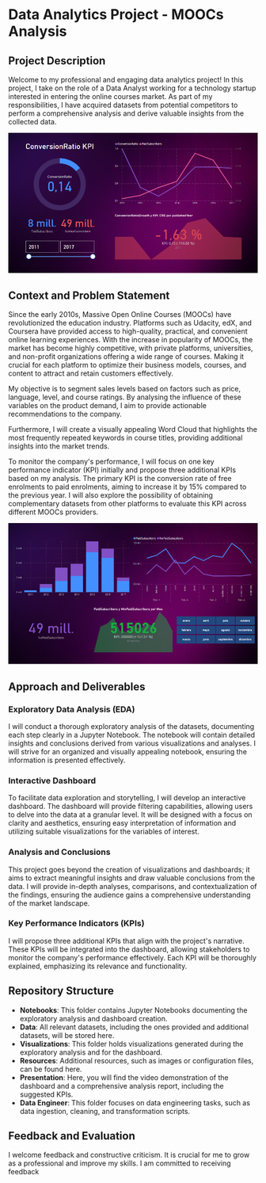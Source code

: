 # Data Analytics Project - MOOCs Analysis

## Project Description

Welcome to my professional and engaging data analytics project! In this project, I take on the role of a Data Analyst working for a technology startup interested in entering the online courses market. As part of my responsibilities, I have acquired datasets from potential competitors to perform a comprehensive analysis and derive valuable insights from the collected data.

![Alt text](./Resources/image.png)

## Context and Problem Statement

Since the early 2010s, Massive Open Online Courses (MOOCs) have revolutionized the education industry. Platforms such as Udacity, edX, and Coursera have provided access to high-quality, practical, and convenient online learning experiences. With the increase in popularity of MOOCs, the market has become highly competitive, with private platforms, universities, and non-profit organizations offering a wide range of courses. Making it crucial for each platform to optimize their business models, courses, and content to attract and retain customers effectively.

My objective is to segment sales levels based on factors such as price, language, level, and course ratings. By analysing the influence of these variables on the product demand, I aim to provide actionable recommendations to the company.

Furthermore, I will create a visually appealing Word Cloud that highlights the most frequently repeated keywords in course titles, providing additional insights into the market trends.

To monitor the company's performance, I will focus on one key performance indicator (KPI) initially and propose three additional KPIs based on my analysis. The primary KPI is the conversion rate of free enrolments to paid enrolments, aiming to increase it by 15% compared to the previous year. I will also explore the possibility of obtaining complementary datasets from other platforms to evaluate this KPI across different MOOCs providers.

![Alt text](./Resources/image-1.png)

## Approach and Deliverables

### Exploratory Data Analysis (EDA)

I will conduct a thorough exploratory analysis of the datasets, documenting each step clearly in a Jupyter Notebook. The notebook will contain detailed insights and conclusions derived from various visualizations and analyses. I will strive for an organized and visually appealing notebook, ensuring the information is presented effectively.

### Interactive Dashboard

To facilitate data exploration and storytelling, I will develop an interactive dashboard. The dashboard will provide filtering capabilities, allowing users to delve into the data at a granular level. It will be designed with a focus on clarity and aesthetics, ensuring easy interpretation of information and utilizing suitable visualizations for the variables of interest.

### Analysis and Conclusions

This project goes beyond the creation of visualizations and dashboards; it aims to extract meaningful insights and draw valuable conclusions from the data. I will provide in-depth analyses, comparisons, and contextualization of the findings, ensuring the audience gains a comprehensive understanding of the market landscape.

### Key Performance Indicators (KPIs)

I will propose three additional KPIs that align with the project's narrative. These KPIs will be integrated into the dashboard, allowing stakeholders to monitor the company's performance effectively. Each KPI will be thoroughly explained, emphasizing its relevance and functionality.

## Repository Structure

- **Notebooks**: This folder contains Jupyter Notebooks documenting the exploratory analysis and dashboard creation.
- **Data**: All relevant datasets, including the ones provided and additional datasets, will be stored here.
- **Visualizations**: This folder holds visualizations generated during the exploratory analysis and for the dashboard.
- **Resources**: Additional resources, such as images or configuration files, can be found here.
- **Presentation**: Here, you will find the video demonstration of the dashboard and a comprehensive analysis report, including the suggested KPIs.
- **Data Engineer**: This folder focuses on data engineering tasks, such as data ingestion, cleaning, and transformation scripts.

## Feedback and Evaluation

I welcome feedback and constructive criticism. It is crucial for me to grow as a professional and improve my skills. I am committed to receiving feedback
